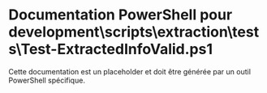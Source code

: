# Documentation PowerShell pour development\scripts\extraction\tests\Test-ExtractedInfoValid.ps1

Cette documentation est un placeholder et doit être générée par un outil PowerShell spécifique.
